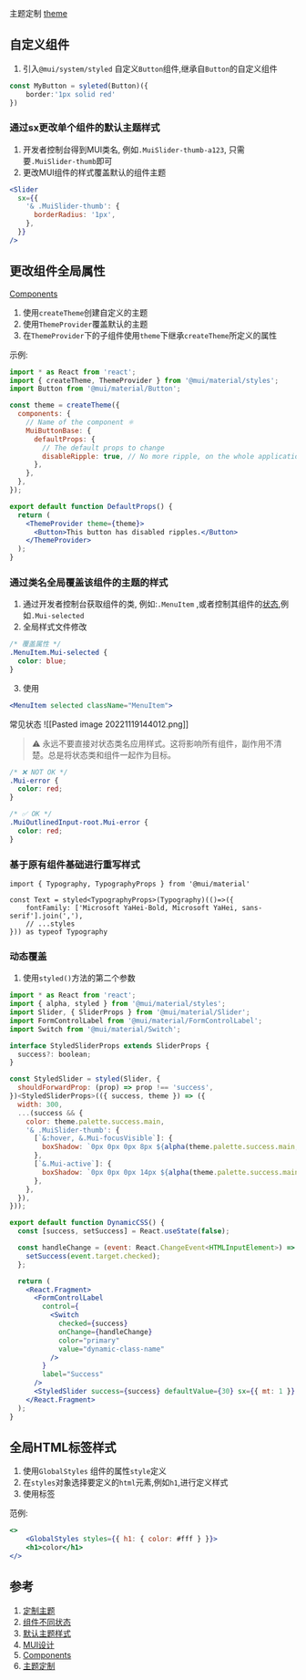 主题定制 [theme](https://mui.com/material-ui/customization/theming/#custom-variables)

## 自定义组件
1. 引入`@mui/system/styled`
自定义`Button`组件,继承自`Button`的自定义组件
```ts
const MyButton = syleted(Button)({
	border:'1px solid red'
})
```

### 通过sx更改单个组件的默认主题样式
1. 开发者控制台得到MUI类名, 例如`.MuiSlider-thumb-a123`, 只需要`.MuiSlider-thumb`即可
2. 更改MUI组件的样式覆盖默认的组件主题
```jsx
<Slider
  sx={{
    '& .MuiSlider-thumb': {
      borderRadius: '1px',
    },
  }}
/>
```

## 更改组件全局属性
[Components](https://mui.com/zh/material-ui/customization/theme-components/)

1. 使用`createTheme`创建自定义的主题
2. 使用`ThemeProvider`覆盖默认的主题
3. 在`ThemeProvider`下的子组件使用`theme`下继承`createTheme`所定义的属性

示例:
```jsx
import * as React from 'react';
import { createTheme, ThemeProvider } from '@mui/material/styles';
import Button from '@mui/material/Button';

const theme = createTheme({
  components: {
    // Name of the component ⚛️
    MuiButtonBase: {
      defaultProps: {
        // The default props to change
        disableRipple: true, // No more ripple, on the whole application 💣!
      },
    },
  },
});

export default function DefaultProps() {
  return (
    <ThemeProvider theme={theme}>
      <Button>This button has disabled ripples.</Button>
    </ThemeProvider>
  );
}
```

### 通过类名全局覆盖该组件的主题的样式
1. 通过开发者控制台获取组件的类, 例如:`.MenuItem` ,或者控制其组件的[状态](https://mui.com/zh/system/styles/advanced/#class-names),例如`.Mui-selected`
2. 全局样式文件修改
```css
/* 覆盖属性 */
.MenuItem.Mui-selected {
  color: blue;
}
```
3. 使用
```jsx
<MenuItem selected className="MenuItem">
```

常见状态
![[Pasted image 20221119144012.png]]

> ⚠️ 永远不要直接对状态类名应用样式。这将影响所有组件，副作用不清楚。总是将状态类和组件一起作为目标。

```css
/* ❌ NOT OK */
.Mui-error {
  color: red;
}

/* ✅ OK */
.MuiOutlinedInput-root.Mui-error {
  color: red;
}
```

### 基于原有组件基础进行重写样式
```tsx
import { Typography, TypographyProps } from '@mui/material'

const Text = styled<TypographyProps>(Typography)(()=>({
	fontFamily: ['Microsoft YaHei-Bold, Microsoft YaHei, sans-serif'].join(','),
	// ...styles
})) as typeof Typography
```

### 动态覆盖
1. 使用`styled()`方法的第二个参数
```jsx
import * as React from 'react';
import { alpha, styled } from '@mui/material/styles';
import Slider, { SliderProps } from '@mui/material/Slider';
import FormControlLabel from '@mui/material/FormControlLabel';
import Switch from '@mui/material/Switch';

interface StyledSliderProps extends SliderProps {
  success?: boolean;
}

const StyledSlider = styled(Slider, {
  shouldForwardProp: (prop) => prop !== 'success',
})<StyledSliderProps>(({ success, theme }) => ({
  width: 300,
  ...(success && {
    color: theme.palette.success.main,
    '& .MuiSlider-thumb': {
      [`&:hover, &.Mui-focusVisible`]: {
        boxShadow: `0px 0px 0px 8px ${alpha(theme.palette.success.main, 0.16)}`,
      },
      [`&.Mui-active`]: {
        boxShadow: `0px 0px 0px 14px ${alpha(theme.palette.success.main, 0.16)}`,
      },
    },
  }),
}));

export default function DynamicCSS() {
  const [success, setSuccess] = React.useState(false);

  const handleChange = (event: React.ChangeEvent<HTMLInputElement>) => {
    setSuccess(event.target.checked);
  };

  return (
    <React.Fragment>
      <FormControlLabel
        control={
          <Switch
            checked={success}
            onChange={handleChange}
            color="primary"
            value="dynamic-class-name"
          />
        }
        label="Success"
      />
      <StyledSlider success={success} defaultValue={30} sx={{ mt: 1 }} />
    </React.Fragment>
  );
}

```

## 全局HTML标签样式
1. 使用`GlobalStyles` 组件的属性`style`定义
2. 在`styles`对象选择要定义的`html`元素,例如`h1`,进行定义样式
3. 使用标签

范例:
```jsx
<>
	<GlobalStyles styles={{ h1: { color: #fff } }}>
	<h1>color</h1>
</>
```
## 参考
1. [定制主题](https://mui.com/zh/material-ui/customization/how-to-customize/)
2. [组件不同状态](https://mui.com/zh/system/styles/advanced/#class-names)
3. [默认主题样式](https://material.io/resources/color/#!/?view.left=0&view.right=0&primary.color=FAFAFA&secondary.color=FFAB91&secondary.text.color=FFD54F&primary.text.color=ECEFF1)
4. [MUI设计](https://bareynol.github.io/mui-theme-creator/)
5. [Components](https://mui.com/zh/material-ui/customization/theme-components/)
6.  [主题定制](https://mui.com/material-ui/customization/theming/#custom-variables)
